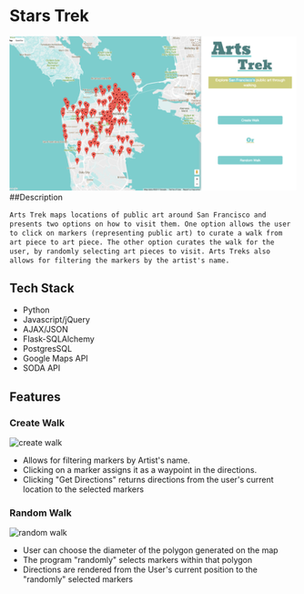 # Stars Trek 

![homepage](static/homepage.png)
##Description 

    Arts Trek maps locations of public art around San Francisco and presents two options on how to visit them. One option allows the user to click on markers (representing public art) to curate a walk from art piece to art piece. The other option curates the walk for the user, by randomly selecting art pieces to visit. Arts Treks also allows for filtering the markers by the artist's name.

## Tech Stack

- Python 
- Javascript/jQuery
- AJAX/JSON
- Flask-SQLAlchemy 
- PostgresSQL
- Google Maps API 
- SODA API

## Features 

### Create Walk

![create walk](crt_wlk.png)

- Allows for filtering markers by Artist's name.
- Clicking on a marker assigns it as a waypoint in the directions.
- Clicking "Get Directions" returns directions from the user's current location to the selected markers

### Random Walk

![random walk](rnd_wlk.png)

- User can choose the diameter of the polygon generated on the map
- The program "randomly" selects markers within that polygon
- Directions are rendered from the User's current position to the "randomly" selected markers
